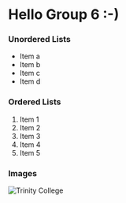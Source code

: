 # Hello Group 6 :-) 

### Unordered Lists
- Item a
- Item b
- Item c
- Item d

### Ordered Lists
1. Item 1
2. Item 2
3. Item 3
4. Item 4
5. Item 5

### Images

![Trinity College](https://www.tcd.ie/assets/homepage/images/2019/campaign/700.jpg "Hover-over text")
